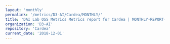 ```yaml
---
layout: 'monthly'
permalink: '/metrics/D3-AI/Cardea/MONTHLY/'
title: 'DAI Lab OSS Metrics Metrics report for Cardea | MONTHLY-REPORT-2018-12-01'
organization: 'D3-AI'
repository: 'Cardea'
current_date: '2018-12-01'
---
```

